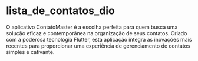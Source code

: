 # lista_de_contatos_dio
 O aplicativo ContatoMaster é a escolha perfeita para quem busca uma solução eficaz e contemporânea na organização de seus contatos. Criado com a poderosa tecnologia Flutter, esta aplicação integra as inovações mais recentes para proporcionar uma experiência de gerenciamento de contatos simples e cativante.
